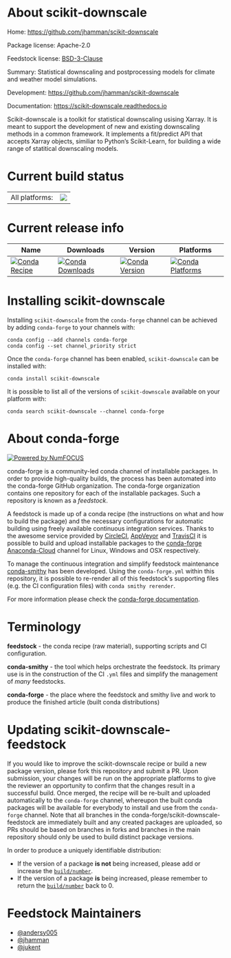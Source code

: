 About scikit-downscale
======================

Home: https://github.com/jhamman/scikit-downscale

Package license: Apache-2.0

Feedstock license: [BSD-3-Clause](https://github.com/conda-forge/scikit-downscale-feedstock/blob/master/LICENSE.txt)

Summary: Statistical downscaling and postprocessing models for climate and weather model simulations.

Development: https://github.com/jhamman/scikit-downscale

Documentation: https://scikit-downscale.readthedocs.io

Scikit-downscale is a toolkit for statistical downscaling usising Xarray. It is meant to
support the development of new and existing downscaling methods in a common framework. It
implements a fit/predict API that accepts Xarray objects, similiar to Python’s Scikit-Learn,
for building a wide range of statitical downscaling models.


Current build status
====================


<table><tr><td>All platforms:</td>
    <td>
      <a href="https://dev.azure.com/conda-forge/feedstock-builds/_build/latest?definitionId=10083&branchName=master">
        <img src="https://dev.azure.com/conda-forge/feedstock-builds/_apis/build/status/scikit-downscale-feedstock?branchName=master">
      </a>
    </td>
  </tr>
</table>

Current release info
====================

| Name | Downloads | Version | Platforms |
| --- | --- | --- | --- |
| [![Conda Recipe](https://img.shields.io/badge/recipe-scikit--downscale-green.svg)](https://anaconda.org/conda-forge/scikit-downscale) | [![Conda Downloads](https://img.shields.io/conda/dn/conda-forge/scikit-downscale.svg)](https://anaconda.org/conda-forge/scikit-downscale) | [![Conda Version](https://img.shields.io/conda/vn/conda-forge/scikit-downscale.svg)](https://anaconda.org/conda-forge/scikit-downscale) | [![Conda Platforms](https://img.shields.io/conda/pn/conda-forge/scikit-downscale.svg)](https://anaconda.org/conda-forge/scikit-downscale) |

Installing scikit-downscale
===========================

Installing `scikit-downscale` from the `conda-forge` channel can be achieved by adding `conda-forge` to your channels with:

```
conda config --add channels conda-forge
conda config --set channel_priority strict
```

Once the `conda-forge` channel has been enabled, `scikit-downscale` can be installed with:

```
conda install scikit-downscale
```

It is possible to list all of the versions of `scikit-downscale` available on your platform with:

```
conda search scikit-downscale --channel conda-forge
```


About conda-forge
=================

[![Powered by
NumFOCUS](https://img.shields.io/badge/powered%20by-NumFOCUS-orange.svg?style=flat&colorA=E1523D&colorB=007D8A)](https://numfocus.org)

conda-forge is a community-led conda channel of installable packages.
In order to provide high-quality builds, the process has been automated into the
conda-forge GitHub organization. The conda-forge organization contains one repository
for each of the installable packages. Such a repository is known as a *feedstock*.

A feedstock is made up of a conda recipe (the instructions on what and how to build
the package) and the necessary configurations for automatic building using freely
available continuous integration services. Thanks to the awesome service provided by
[CircleCI](https://circleci.com/), [AppVeyor](https://www.appveyor.com/)
and [TravisCI](https://travis-ci.com/) it is possible to build and upload installable
packages to the [conda-forge](https://anaconda.org/conda-forge)
[Anaconda-Cloud](https://anaconda.org/) channel for Linux, Windows and OSX respectively.

To manage the continuous integration and simplify feedstock maintenance
[conda-smithy](https://github.com/conda-forge/conda-smithy) has been developed.
Using the ``conda-forge.yml`` within this repository, it is possible to re-render all of
this feedstock's supporting files (e.g. the CI configuration files) with ``conda smithy rerender``.

For more information please check the [conda-forge documentation](https://conda-forge.org/docs/).

Terminology
===========

**feedstock** - the conda recipe (raw material), supporting scripts and CI configuration.

**conda-smithy** - the tool which helps orchestrate the feedstock.
                   Its primary use is in the construction of the CI ``.yml`` files
                   and simplify the management of *many* feedstocks.

**conda-forge** - the place where the feedstock and smithy live and work to
                  produce the finished article (built conda distributions)


Updating scikit-downscale-feedstock
===================================

If you would like to improve the scikit-downscale recipe or build a new
package version, please fork this repository and submit a PR. Upon submission,
your changes will be run on the appropriate platforms to give the reviewer an
opportunity to confirm that the changes result in a successful build. Once
merged, the recipe will be re-built and uploaded automatically to the
`conda-forge` channel, whereupon the built conda packages will be available for
everybody to install and use from the `conda-forge` channel.
Note that all branches in the conda-forge/scikit-downscale-feedstock are
immediately built and any created packages are uploaded, so PRs should be based
on branches in forks and branches in the main repository should only be used to
build distinct package versions.

In order to produce a uniquely identifiable distribution:
 * If the version of a package **is not** being increased, please add or increase
   the [``build/number``](https://docs.conda.io/projects/conda-build/en/latest/resources/define-metadata.html#build-number-and-string).
 * If the version of a package **is** being increased, please remember to return
   the [``build/number``](https://docs.conda.io/projects/conda-build/en/latest/resources/define-metadata.html#build-number-and-string)
   back to 0.

Feedstock Maintainers
=====================

* [@andersy005](https://github.com/andersy005/)
* [@jhamman](https://github.com/jhamman/)
* [@jukent](https://github.com/jukent/)

